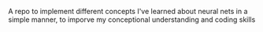 A repo to implement different concepts I've learned about neural nets in a simple manner, to imporve my conceptional understanding and coding skills
